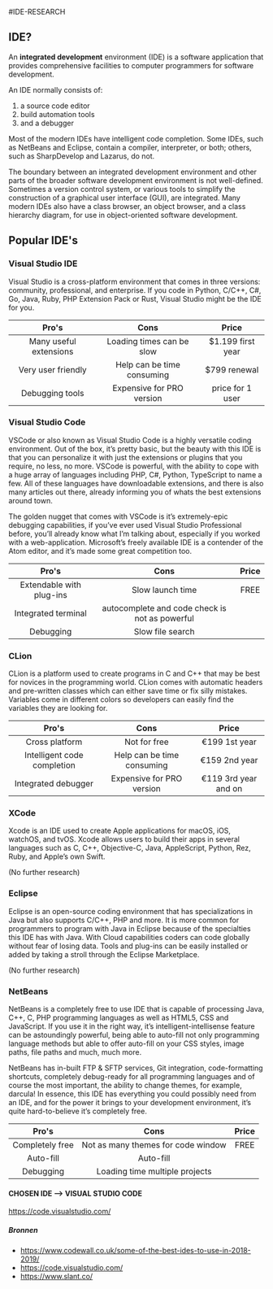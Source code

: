 #IDE-RESEARCH

## IDE?
An **integrated development** environment (IDE) is a software application that provides comprehensive facilities to computer programmers for software development. 

An IDE normally consists of: 

1. a source code editor
2. build automation tools
3. and a debugger

Most of the modern IDEs have intelligent code completion. Some IDEs, such as NetBeans and Eclipse, contain a compiler, interpreter, or both; others, such as SharpDevelop and Lazarus, do not. 

The boundary between an integrated development environment and other parts of the broader software development environment is not well-defined. Sometimes a version control system, or various tools to simplify the construction of a graphical user interface (GUI), are integrated. Many modern IDEs also have a class browser, an object browser, and a class hierarchy diagram, for use in object-oriented software development.


## Popular IDE's


### Visual Studio IDE

Visual Studio is a cross-platform environment that comes in three versions: community, professional, and enterprise. If you code in Python, C/C++, C#, Go, Java, Ruby, PHP Extension Pack or Rust, Visual Studio might be the IDE for you.

| Pro's        | Cons           | Price |
| :-------------: |:-------------:| :-----:|
| Many useful extensions | Loading times can be slow | $1.199 first year |
| Very user friendly | Help can be time consuming | $799 renewal |
| Debugging tools | Expensive for PRO version | price for 1 user |


### Visual Studio Code

VSCode or also known as Visual Studio Code is a highly versatile coding environment. Out of the box, it’s pretty basic, but the beauty with this IDE is that you can personalize it with just the extensions or plugins that you require, no less, no more. VSCode is powerful, with the ability to cope with a huge array of languages including PHP, C#, Python, TypeScript to name a few. All of these languages have downloadable extensions, and there is also many articles out there, already informing you of whats the best extensions around town.

The golden nugget that comes with VSCode is it’s extremely-epic debugging capabilities, if you’ve ever used Visual Studio Professional before, you’ll already know what I’m talking about, especially if you worked with a web-application. Microsoft’s freely available IDE is a contender of the Atom editor, and it’s made some great competition too.


| Pro's        | Cons           | Price |
| :-------------: |:-------------:| :-----:|
| Extendable with plug-ins | Slow launch time | FREE |
| Integrated terminal | autocomplete and code check is not as powerful |   |
| Debugging | Slow file search |   |


### CLion

CLion is a platform used to create programs in C and C++ that may be best for novices in the programming world. CLion comes with automatic headers and pre-written classes which can either save time or fix silly mistakes. Variables come in different colors so developers can easily find the variables they are looking for.


| Pro's        | Cons           | Price |
| :-------------: |:-------------:| :-----:|
| Cross platform | Not for free | €199 1st year |
| Intelligent code completion | Help can be time consuming | €159 2nd year |
| Integrated debugger | Expensive for PRO version | €119 3rd year and on |


### XCode 

Xcode is an IDE used to create Apple applications for macOS, iOS, watchOS, and tvOS. Xcode allows users to build their apps in several languages such as C, C++, Objective-C, Java, AppleScript, Python, Rez, Ruby, and Apple’s own Swift. 

(No further research)


### Eclipse

Eclipse is an open-source coding environment that has specializations in Java but also supports C/C++, PHP and more. It is more common for programmers to program with Java in Eclipse because of the specialties this IDE has with Java. With Cloud capabilities coders can code globally without fear of losing data. Tools and plug-ins can be easily installed or added by taking a stroll through the Eclipse Marketplace.

(No further research)


### NetBeans

NetBeans is a completely free to use IDE that is capable of processing Java, C++, C, PHP programming languages as well as HTML5, CSS and JavaScript. If you use it in the right way, it’s intelligent-intellisense feature can be astoundingly powerful, being able to auto-fill not only programming language methods but able to offer auto-fill on your CSS styles, image paths, file paths and much, much more.

NetBeans has in-built FTP & SFTP services, Git integration, code-formatting shortcuts, completely debug-ready for all programming languages and of course the most important, the ability to change themes, for example, darcula! In essence, this IDE has everything you could possibly need from an IDE, and for the power it brings to your development environment, it’s quite hard-to-believe it’s completely free.

| Pro's        | Cons           | Price |
| :-------------: |:-------------:| :-----:|
| Completely free | Not as many themes for code window | FREE |
| Auto-fill | Auto-fill |   |
| Debugging | Loading time multiple projects |   |


#### CHOSEN IDE --> VISUAL STUDIO CODE

https://code.visualstudio.com/



##### Bronnen

- https://www.codewall.co.uk/some-of-the-best-ides-to-use-in-2018-2019/
- https://code.visualstudio.com/
- https://www.slant.co/


